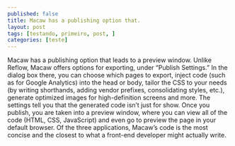```yaml
---
published: false
title: Macaw has a publishing option that. 
layout: post
tags: [testando, primeiro, post, ]
categories: [teste]
---
```

Macaw has a publishing option that leads to a preview window. Unlike Reflow, Macaw offers options for exporting, under “Publish Settings.” In the dialog box there, you can choose which pages to export, inject code (such as for Google Analytics) into the head or body, tailor the CSS to your needs (by writing shorthands, adding vendor prefixes, consolidating styles, etc.), generate optimized images for high-definition screens and more.
The settings tell you that the generated code isn’t just for show. Once you publish, you are taken into a preview window, where you can view all of the code (HTML, CSS, JavaScript) and even go to preview the page in your default browser. Of the three applications, Macaw’s code is the most concise and the closest to what a front-end developer might actually write.